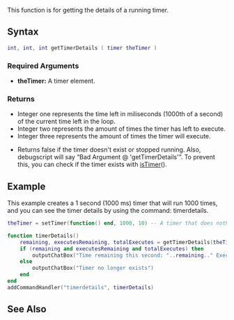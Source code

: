 This function is for getting the details of a running timer.

Syntax
------

``` lua
int, int, int getTimerDetails ( timer theTimer )
```

### Required Arguments

-   **theTimer:** A timer element.

### Returns

-   Integer one represents the time left in miliseconds (1000th of a second) of the current time left in the loop.
-   Integer two represents the amount of times the timer has left to execute.
-   Integer three represents the amount of times the timer will execute.

<!-- -->

-   Returns false if the timer doesn't exist or stopped running. Also, debugscript will say “Bad Argument @ 'getTimerDetails'”. To prevent this, you can check if the timer exists with [isTimer](/isTimer.md "wikilink")().

Example
-------

This example creates a 1 second (1000 ms) timer that will run 1000 times, and you can see the timer details by using the command: timerdetails.

``` lua
theTimer = setTimer(function() end, 1000, 10) -- A timer that does nothing.

function timerDetails()
    remaining, executesRemaining, totalExecutes = getTimerDetails(theTimer) -- Get the timers details
    if (remaining and executesRemaining and totalExecutes) then
        outputChatBox("Time remaining this second: "..remaining.." Executes remaining: "..executesRemaining.." Total executes: "..totalExecutes)
    else
        outputChatBox("Timer no longer exists")
    end
end
addCommandHandler("timerdetails", timerDetails)
```

See Also
--------
